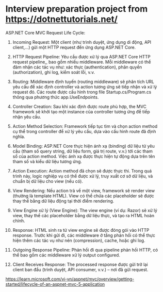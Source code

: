 # Interview preparation project from https://dotnettutorials.net/


ASP.NET Core MVC Request Life Cycle:

1. Incoming Request:
Một client (như trình duyệt, ứng dụng di động, API client,...) gửi một HTTP request đến ứng dụng ASP.NET Core.

2. HTTP Request Pipeline:
Yêu cầu được xử lý qua ASP.NET Core HTTP request pipeline,, bao gồm nhiều middleware. Mỗi middleware có thể đảm nhận các tác vụ như: xác thực (authentication), phân quyền (authorization), ghi log, kiểm soát lỗi, v.v.

3. Routing:
Middleware định tuyến (routing middleware) sẽ phân tích URL yêu cầu để xác định controller và action tương ứng sẽ tiếp nhận và xử lý request đó. Các route được cấu hình trong file Startup.cs/Program.cs thông qua phương thức app.UseEndpoints.

4. Controller Creation:
Sau khi xác định được route phù hợp, the MVC framework sẽ khởi tạo một instance của controller tương ứng để tiếp nhận yêu cầu.

5. Action Method Selection:
Framework tiếp tục tìm và chọn action method cụ thể trong controller để xử lý yêu cầu, dựa vào cấu hình route đã định nghĩa.

6. Model Binding:
ASP.NET Core thực hiện ánh xạ (binding) dữ liệu từ yêu cầu (tham số query string, dữ liệu form, giá trị route, v.v.) tới các tham số của action method. Việc ánh xạ được thực hiện tự động dựa trên tên tham số và kiểu dữ liệu tương ứng.

7. Action Execution:
Action method đã chọn sẽ được thực thi. Trong quá trình này, logic nghiệp vụ có thể được xử lý, truy xuất cơ sở dữ liệu, và chuẩn bị dữ liệu cho view (nếu có).

8. View Rendering:
Nếu action trả về một view, framework sẽ render view (thường là template HTML). View có thể chứa các placeholder sẽ được thay thế bằng dữ liệu động tại thời điểm rendering.

9. View Engine xử lý (View Engine):
The view engine (ví dụ: Razor) sẽ xử lý view, thay thế các placeholder bằng dữ liệu thực, và tạo ra HTML hoàn chỉnh.

10. Response:
HTML sinh ra từ view engine sẽ được đóng gói vào HTTP response. Trước khi gửi đi, các middleware ở tầng phản hồi có thể thực hiện thêm các tác vụ như nén (compression), cache, hoặc ghi log.

11. Outgoing Response Pipeline:
Phản hồi đi qua pipeline phản hồi HTTP, có thể bao gồm các middleware xử lý output configured.

12. Client Receives Response:
The processed response được gửi trở lại client ban đầu (trình duyệt, API consumer, v.v.) – nơi đã gửi request.

https://learn.microsoft.com/vi-vn/aspnet/mvc/overview/getting-started/lifecycle-of-an-aspnet-mvc-5-application